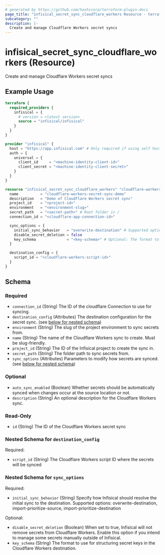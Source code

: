 ```yaml
---
# generated by https://github.com/hashicorp/terraform-plugin-docs
page_title: "infisical_secret_sync_cloudflare_workers Resource - terraform-provider-infisical"
subcategory: ""
description: |-
  Create and manage Cloudflare Workers secret syncs
---
```


# infisical_secret_sync_cloudflare_workers (Resource)

Create and manage Cloudflare Workers secret syncs

## Example Usage

```terraform
terraform {
  required_providers {
    infisical = {
      # version = <latest version>
      source = "infisical/infisical"
    }
  }
}

provider "infisical" {
  host = "https://app.infisical.com" # Only required if using self hosted instance of Infisical, default is https://app.infisical.com
  auth = {
    universal = {
      client_id     = "<machine-identity-client-id>"
      client_secret = "<machine-identity-client-secret>"
    }
  }
}

resource "infisical_secret_sync_cloudflare_workers" "cloudflare-workers-secret-sync" {
  name          = "cloudflare-workers-secret-sync-demo"
  description   = "Demo of Cloudflare Workers secret sync"
  project_id    = "<project-id>"
  environment   = "<environment-slug>"
  secret_path   = "<secret-path>" # Root folder is /
  connection_id = "<cloudflare-app-connection-id>"

  sync_options = {
    initial_sync_behavior   = "overwrite-destination" # Supported options: overwrite-destination, import-prioritize-source, import-prioritize-destination
    disable_secret_deletion = false
    key_schema              = "<key-schema>" # Optional: The format to use for structuring secret keys
  }

  destination_config = {
    script_id = "<cloudflare-workers-script-id>"
  }
}
```

<!-- schema generated by tfplugindocs -->
## Schema

### Required

- `connection_id` (String) The ID of the cloudflare Connection to use for syncing.
- `destination_config` (Attributes) The destination configuration for the secret sync. (see [below for nested schema](#nestedatt--destination_config))
- `environment` (String) The slug of the project environment to sync secrets from.
- `name` (String) The name of the Cloudflare Workers sync to create. Must be slug-friendly.
- `project_id` (String) The ID of the Infisical project to create the sync in.
- `secret_path` (String) The folder path to sync secrets from.
- `sync_options` (Attributes) Parameters to modify how secrets are synced. (see [below for nested schema](#nestedatt--sync_options))

### Optional

- `auto_sync_enabled` (Boolean) Whether secrets should be automatically synced when changes occur at the source location or not.
- `description` (String) An optional description for the Cloudflare Workers sync.

### Read-Only

- `id` (String) The ID of the Cloudflare Workers secret sync

<a id="nestedatt--destination_config"></a>
### Nested Schema for `destination_config`

Required:

- `script_id` (String) The Cloudflare Workers script ID where the secrets will be synced


<a id="nestedatt--sync_options"></a>
### Nested Schema for `sync_options`

Required:

- `initial_sync_behavior` (String) Specify how Infisical should resolve the initial sync to the destination. Supported options: overwrite-destination, import-prioritize-source, import-prioritize-destination

Optional:

- `disable_secret_deletion` (Boolean) When set to true, Infisical will not remove secrets from Cloudflare Workers. Enable this option if you intend to manage some secrets manually outside of Infisical.
- `key_schema` (String) The format to use for structuring secret keys in the Cloudflare Workers destination.
